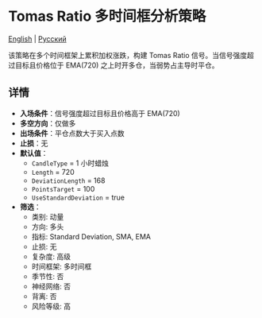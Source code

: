 # Tomas Ratio 多时间框分析策略
[English](README.md) | [Русский](README_ru.md)

该策略在多个时间框架上累积加权涨跌，构建 Tomas Ratio 信号。当信号强度超过目标且价格位于 EMA(720) 之上时开多仓，当弱势占主导时平仓。

## 详情

- **入场条件**：信号强度超过目标且价格高于 EMA(720)
- **多空方向**：仅做多
- **出场条件**：平仓点数大于买入点数
- **止损**：无
- **默认值**：
  - `CandleType` = 1 小时蜡烛
  - `Length` = 720
  - `DeviationLength` = 168
  - `PointsTarget` = 100
  - `UseStandardDeviation` = true
- **筛选**：
  - 类别: 动量
  - 方向: 多头
  - 指标: Standard Deviation, SMA, EMA
  - 止损: 无
  - 复杂度: 高级
  - 时间框架: 多时间框
  - 季节性: 否
  - 神经网络: 否
  - 背离: 否
  - 风险等级: 高
